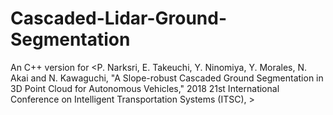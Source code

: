 # Cascaded-Lidar-Ground-Segmentation
An C++ version for &lt;P. Narksri, E. Takeuchi, Y. Ninomiya, Y. Morales, N. Akai and N. Kawaguchi, "A Slope-robust Cascaded Ground Segmentation in 3D Point Cloud for Autonomous Vehicles," 2018 21st International Conference on Intelligent Transportation Systems (ITSC), >
